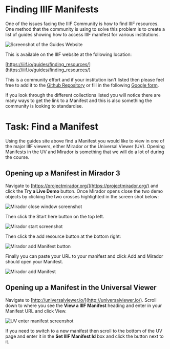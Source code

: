 # Finding IIIF Manifests

One of the issues facing the IIIF Community is how to find IIIF resources. One method that the community is using to solve this problem is to create a list of guides showing how to access IIIF manifest for various institutions. 

![Screenshot of the Guides Website](img/guides.png)

This is available on the IIIF website at the following location:

[https://iiif.io/guides/finding_resources/](https://iiif.io/guides/finding_resources/)

This is a community effort and if your institution isn't listed then please feel free to add it to the [Github Repository](https://github.com/IIIF/guides) or fill in the following [Google form](https://forms.gle/S6LLjBy2o4iEBR8C9).

If you look through the different collections listed you will notice there are many ways to get the link to a Manifest and this is also something the community is looking to standardise. 

# Task: Find a Manifest

Using the guides site above find a Manifest you would like to view in one of the major IIIF viewers, either Mirador or the Universal Viewer (UV). Opening Manifests in the UV and Mirador is something that we will do a lot of during the course. 

## Opening up a Manifest in Mirador 3

Navigate to [https://projectmirador.org/](https://projectmirador.org/) and click the __Try a Live Demo__ button. Once Mirador opens close the two demo objects by clicking the two crosses highlighted in the screen shot below:

![Mirador close window screenshot](img/mirador_close.png)

Then click the Start here button on the top left.

![Mirador start screenshot](img/mirador-start.png)

Then click the add resource button at the bottom right:

![Mirador add Manifest button](img/mirador-add-resource.png)

Finally you can paste your URL to your manifest and click Add and Mirador should open your Manifest.

![Mirador add Manifest](img/mirador-add-manifest.png)

## Opening up a Manifest in the Universal Viewer

Navigate to [http://universalviewer.io/](http://universalviewer.io/). Scroll down to where you see the __View a IIIF Manifest__ heading and enter in your Manifest URL and click View.

![UV enter manifest screenshot](img/uv_manifest.png)

If you need to switch to a new manifest then scroll to the bottom of the UV page and enter it in the __Set IIIF Manifest Id__ box and click the button next to it. 

